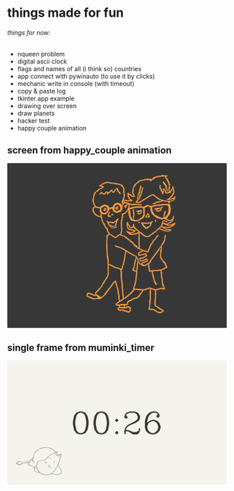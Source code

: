# things made for fun
###### things for now:
  - nqueen problem
  - digital ascii clock
  - flags and names of all (i think so) countries
  - app connect with pywinauto (to use it by clicks)
  - mechanic write in console (with timeout)
  - copy & paste log
  - tkinter app example
  - drawing over screen
  - draw planets
  - hacker test
  - happy couple animation
  
  
## screen from happy_couple animation

![image](happy_couple/happy_couple.png)

## single frame from muminki_timer

![image](muminki_timer/frame.png)
